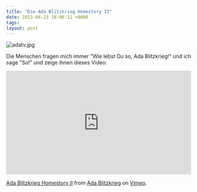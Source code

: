 ```yaml
---
title: "Die Ada Blitzkrieg Homestory II"
date: 2013-04-23 16:06:11 +0000
tags: 
layout: post
---
```

<img src="/content/images/adatv.jpg" alt="adatv.jpg" />

Die Menschen fragen mich immer "Wie lebst Du so, Ada Blitzkrieg!" und ich sage "So!" und zeige ihnen dieses Video:</p>

<iframe src="http://player.vimeo.com/video/64625377" width="500" height="281" frameborder="0" webkitAllowFullScreen mozallowfullscreen allowFullScreen></iframe> <p><a href="http://vimeo.com/64625377">Ada Blitzkrieg Homestory II</a> from <a href="http://vimeo.com/bangpowwww">Ada Blitzkrieg</a> on <a href="http://vimeo.com">Vimeo</a>.</p>

